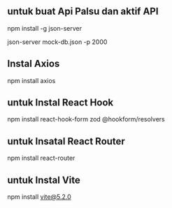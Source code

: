 ## untuk buat Api Palsu dan  aktif API

npm install -g json-server

json-server mock-db.json -p 2000 

## Instal Axios

npm install axios


## untuk Instal React Hook

npm install react-hook-form zod @hookform/resolvers


## untuk Insatal React Router

npm install react-router


## untuk Instal Vite

npm install vite@5.2.0 



